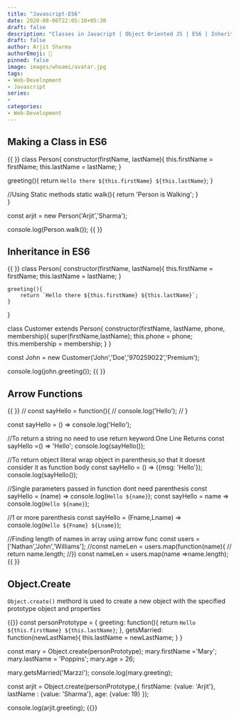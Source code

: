 ```yaml
---
title: "Javascript-ES6"
date: 2020-08-06T22:05:10+05:30
draft: false
description: "Classes in Javacript | Object Oriented JS | ES6 | Inheritance | Arrow Function"
draft: false
author: Arjit Sharma
authorEmoji: 🤖
pinned: false
image: images/whoami/avatar.jpg
tags:
- Web-Development
- Javascript
series:
- 
categories:
- Web-Development
---
```


## Making a Class in ES6

{{ <highlight javascript>}}
class Person{
constructor(firstName, lastName){
    this.firstName = firstName;
    this.lastName = lastName;
}

greeting(){
    return `Hello there ${this.firstName} ${this.lastName}`;
}

//Using Static methods
static walk(){
    return 'Person is Walking';
	}    
}

const arjit = new Person('Arjit','Sharma');

console.log(Person.walk());
{{ </highlight> }}


## Inheritance in ES6

{{ <highlight javascript>}}
class Person{
    constructor(firstName, lastName){
        this.firstName = firstName;
        this.lastName = lastName;
    }

    greeting(){
        return `Hello there ${this.firstName} ${this.lastName}`;
    }
}

class Customer extends Person{
    constructor(firstName, lastName, phone, membership){
        super(firstName,lastName);
        this.phone = phone;
        this.membership = membership;
    }
}

const John = new Customer('John','Doe','970259022','Premium');

console.log(john.greeting());
{{ </highlight> }}


## Arrow Functions

{{ <highlight javascript>}}
// const sayHello = function(){
//     console.log('Hello');
// }

const sayHello = () => console.log('Hello');

//To return a string no need to use return keyword.One Line Returns
const sayHello =() => 'Hello';
console.log(sayHello());

//To return object literal wrap object in parenthesis,so that it doesnt consider it as function body
const sayHello = () => ({msg: 'Hello'});
console.log(sayHello());

//Single parameters passed in function dont need parenthesis
const sayHello = (name) => console.log(`Hello ${name}`);
const sayHello = name => console.log(`Hello ${name}`);

//1 or more parenthesis
const sayHello = (Fname,Lname) => console.log(`Hello ${Fname} ${Lname}`);


//Finding length of names in array using arrow func
const users = ['Nathan','John','Williams'];
//const nameLen = users.map(function(name){
//    return name.length;
//})
const nameLen = users.map(name =>name.length);
{{ </highlight> }}


## Object.Create
`Object.create()` methord is used to create a new object with the specified prototype object and properties



{{<highlight javascript>}}
const personPrototype = {
    greeting: function(){
        return `Hello ${this.firstName} ${this.lastName}`;
    },
    getsMarried: function(newLastName){
        this.lastName = newLastName;
    }
}

const mary = Object.create(personPrototype);
mary.firstName ='Mary';
mary.lastName = 'Poppins';
mary.age = 26;

mary.getsMarried('Marzzi');
console.log(mary.greeting);

const arjit = Object.create(personPrototype,{
    firstName: {value: 'Arjit'},
    lastName : {value: 'Sharma'},
    age: {value: 19}
});

console.log(arjit.greeting);
{{</highlight>}}
